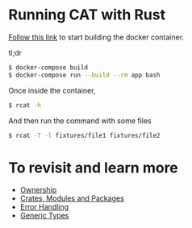 # Running CAT with Rust

[Follow this link](DOCKER.md) to start building the docker container.

tl;dr
```zsh
$ docker-compose build
$ docker-compose run --build --rm app bash
```

Once inside the container,
```zsh
$ rcat -h
```

And then run the command with some files
```zsh
$ rcat -T -l fixtures/file1 fixtures/file2
```

# To revisit and learn more

- [Ownership](https://doc.rust-lang.org/book/ch04-01-what-is-ownership.html)
- [Crates, Modules and Packages](https://doc.rust-lang.org/book/ch07-00-managing-growing-projects-with-packages-crates-and-modules.html)
- [Error Handling](https://doc.rust-lang.org/book/ch09-00-error-handling.html)
- [Generic Types](https://doc.rust-lang.org/book/ch10-00-generics.html)
